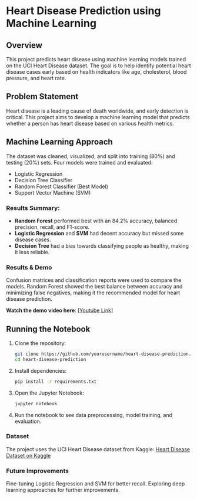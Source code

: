 # Heart Disease Prediction using Machine Learning

## Overview
This project predicts heart disease using machine learning models trained on the UCI Heart Disease dataset. The goal is to help identify potential heart disease cases early based on health indicators like age, cholesterol, blood pressure, and heart rate.

## Problem Statement
Heart disease is a leading cause of death worldwide, and early detection is critical. This project aims to develop a machine learning model that predicts whether a person has heart disease based on various health metrics.

## Machine Learning Approach
The dataset was cleaned, visualized, and split into training (80%) and testing (20%) sets. Four models were trained and evaluated:

- Logistic Regression
- Decision Tree Classifier
- Random Forest Classifier (Best Model)
- Support Vector Machine (SVM)

### Results Summary:
- **Random Forest** performed best with an 84.2% accuracy, balanced precision, recall, and F1-score.
- **Logistic Regression** and **SVM** had decent accuracy but missed some disease cases.
- **Decision Tree** had a bias towards classifying people as healthy, making it less reliable.

### Results & Demo
Confusion matrices and classification reports were used to compare the models. Random Forest showed the best balance between accuracy and minimizing false negatives, making it the recommended model for heart disease prediction.

**Watch the demo video here**: [[Youtube Link](https://youtu.be/_P3N3pFQbqE)]

## Running the Notebook

1. Clone the repository:
   ```bash
   git clone https://github.com/yourusername/heart-disease-prediction.git
   cd heart-disease-prediction
2. Install dependencies:
   ```bash
   pip install -r requirements.txt
4. Open the Jupyter Notebook:
   ```bash
   jupyter notebook

5. Run the notebook to see data preprocessing, model training, and evaluation.

### Dataset
The project uses the UCI Heart Disease dataset from Kaggle: [Heart Disease Dataset on Kaggle](https://www.kaggle.com/datasets/redwankarimsony/heart-disease-data?resource=download)
### Future Improvements
Fine-tuning Logistic Regression and SVM for better recall.
Exploring deep learning approaches for further improvements.
